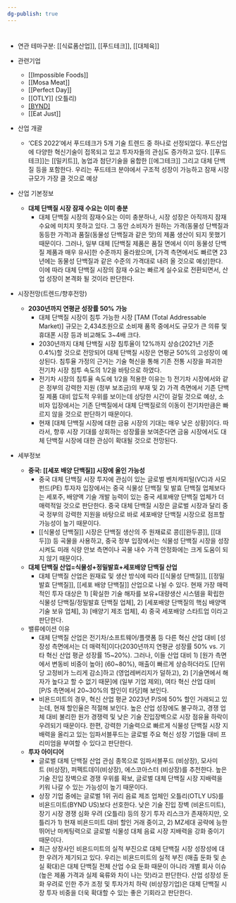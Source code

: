 ```yaml
---
dg-publish: true
---
```

#

- 연관 테마구분: [[식료품산업]], [[푸드테크]], [[대체육]]


- 관련기업
	- [[Impossible Foods]]
	- [[Mosa Meat]]
	- [[Perfect Day]]
	- [[OTLY]] (오틀리)
	- [[BYND]](비욘드미트)
	- [[Eat Just]]



- 산업 개괄
	- ‘CES 2022’에서 푸드테크가 5개 기술 트렌드 중 하나로 선정되었다. 푸드산업에 다양한 혁신기술이 접목되고 있고 투자자들의 관심도 증가하고 있다. [[푸드테크]]는 [[밀키트]], 농업과 첨단기술을 융합한 [[에그테크]] 그리고 대체 단백질 등을 포함한다. 우리는 푸드테크 분야에서 구조적 성장이 가능하고 잠재 시장 규모가 가장 클 것으로 예상



- 산업 기본정보
	- **대체 단백질 시장 잠재 수요는 이미 충분**
		- 대체 단백질 시장의 잠재수요는 이미 충분하나, 시장 성장은 아직까지 잠재 수요에 미치지 못하고 있다. 그 동안 소비자가 원하는 가격(동물성 단백질과 동등한 가격)과 품질(동물성 단백질과 같은 맛)의 제품 생산이 되지 못했기 때문이다. 그러나, 일부 대체 [단백질 제품은 품질 면에서 이미 동물성 단백질 제품과 매우 유사]한 수준까지 올라왔으며, [가격 측면에서도 빠르면 23년에는 동물성 단백질과 같은 수준의 가격대로 내려 올 것으로 예상]한다. 이에 따라 대체 단백질 시장의 잠재 수요는 빠르게 실수요로 전환되면서, 산업 성장이 본격화 될 것이라 판단한다.



- 시장전망(트렌드/향후전망)
	- **2030년까지 연평균 성장률 50% 가능**
		- 대체 단백질 시장이 침투 가능한 시장 [TAM (Total Addressable Market)] 규모는 2,434조원으로 소비재 품목 중에서도 규모가 큰 의류 및 휴대폰 시장 등과 비교해도 3~4배 크다.
		- 2030년까지 대체 단백질 시장 침투율이 12%까지 상승(2021년 기준 0.4%)할 것으로 전망되어 대체 단백질 시장은 연평균 50%의 고성장이 예상된다. 침투율 가정의 근거는 기술 혁신을 통해 기존 전통 시장을 파괴한 전기차 시장 침투 속도의 1/2을 바탕으로 하였다.
		- 전기차 시장의 침투율 속도에 1/2을 적용한 이유는 1) 전기차 시장에서와 같은 정부의 강력한 지원 (정부 보조금)의 부재 및 2) 가격 측면에서 기존 단백질 제품 대비 압도적 우위를 보이는데 상당한 시간이 걸릴 것으로 예상, 소비자 입장에서는 기존 단백질에서 대체 단백질로의 이동이 전기차만큼은 빠르지 않을 것으로 판단하기 때문이다.
		- 현재 [대체 단백질 시장에 대한 금융 시장의 기대는 매우 낮은 상황]이다. 따라서, 향후 시장 기대를 상회하는 성장률을 보여준다면 금융 시장에서도 대체 단백질 시장에 대한 관심이 확대될 것으로 전망된다.


- 세부정보
	- **중국: [[세포 배양 단백질]] 시장에 올인 가능성**
		- 중국 대체 단백질 시장 투자에 관심이 있는 글로벌 벤처캐피털(VC)과 사모펀드(PE) 투자자 입장에서는 중국 식물성 단백질 및 발효 단백질 업체보다는 세포주, 배양액 기술 개발 능력이 있는 중국 세포배양 단백질 업체가 더 매력적일 것으로 판단한다. 중국 대체 단백질 시장은 글로벌 시장과 달리 중국 정부의 강력한 지원을 바탕으로 바로 세포배양 단백질 시장으로 점프할 가능성이 높기 때문이다. 
		- [[식물성 단백질]] 시장은 단백질 생산의 주 원재료로 콩([[완두콩]], [[대두]]) 등 곡물을 사용하고, 중국 정부 입장에서는 식물성 단백질 시장을 성장 시켜도 미래 식량 안보 측면이나 곡물 내수 가격 안정화에는 크게 도움이 되지 않기 때문이다.
	- **대체 단백질 산업=식물성+정밀발효+세포배양 단백질 산업**
		- 대체 단백질 산업은 원재료 및 생산 방식에 따라 [[식물성 단백질]], [[정밀발효 단백질]], [[세포 배양 단백질]] 산업으로 나뉠 수 있다. 현재 가장 매력적인 투자 대상은 1) [확실한 기술 해자를 보유+대량생산 시스템을 확립한 식물성 단백질/정밀발효 단백질 업체], 2) [세포배양 단백질의 핵심 배양액 기술 보유 업체], 3) [배양기 제조 업체], 4) 중국 세포배양 스타트업 이라고 판단한다.
	- 밸류에이션 이유
		- 대체 단백질 산업은 전기차/소프트웨어/플랫폼 등 다른 혁신 산업 대비 [성장성 측면에서는 더 매력적]이다(2030년까지 연평균 성장률 50% vs. 기타 혁신 산업 평균 성장률 15~20%). 그러나, 이들 산업 대비 1) [원가 측면에서 변동비 비중이 높아] (60~80%), 매출이 빠르게 상승하더라도 [단위당 고정비가 느리게 감소]하고 (영업레버리지가 덜하고), 2) [기술면에서 해자가 높다고 할 수 없기 때문]에 (일부 기업 제외), 여타 혁신 산업 대비 [P/S 측면에서 20~30%의 할인이 타당]해 보인다.
		- 비욘드미트의 경우, 혁신 산업 평균 2023년 P/S에 50% 할인 거래되고 있는데, 현재 할인율은 적절해 보인다. 높은 산업 성장에도 불구하고, 경쟁 업체 대비 불리한 원가 경쟁력 및 낮은 기술 진입장벽으로 시장 점유율 하락이 우려되기 때문이다. 한편, 강력한 기술력으로 빠르게 식물성 단백질 시장 지배력을 올리고 있는 임파서블푸드는 글로벌 주요 혁신 성장 기업들 대비 프리미엄을 부여할 수 있다고 판단한다.
	- **투자 아이디어** 
		- 글로벌 대체 단백질 산업 관심 종목으로 임파서블푸드 (비상장), 모사미트 (비상장), 퍼펙트데이(비상장), 에스코아스터 (비상장)를 추천한다. 높은 기술 진입 장벽으로 경쟁 우위를 확보, 글로벌 대체 단백질 시장 지배력을 키워 나갈 수 있는 가능성이 높기 때문이다.
		- 상장 기업 중에는 글로벌 1위 귀리 음료 제조 업체인 오틀리(OTLY US)를 비욘드미트(BYND US)보다 선호한다. 낮은 기술 진입 장벽 (비욘드미트), 장기 시장 경쟁 심화 우려 (오틀리) 등의 장기 투자 리스크가 존재하지만, 오틀리가 1) 현재 비욘드미트 대비 할인 거래 중이고, 2) MZ세대 공략에 능한 뛰어난 마케팅력으로 글로벌 식물성 대체 음료 시장 지배력을 강화 중이기 때문이다.
		- 최근 상장사인 비욘드미트의 실적 부진으로 대체 단백질 시장 성장성에 대한 우려가 제기되고 있다. 우리는 비욘드미트의 실적 부진 (매출 둔화 및 손실 확대)은 대체 단백질 전체 산업 수요 둔화 때문이 아니라 개별 회사 이슈(높은 제품 가격과 실제 육류와 차이 나는 맛)라고 판단한다. 산업 성장성 둔화 우려로 인한 주가 조정 및 투자가치 하락 (비상장기업)은 대체 단백질 시장 투자 비중을 더욱 확대할 수 있는 좋은 기회라고 판단한다.
